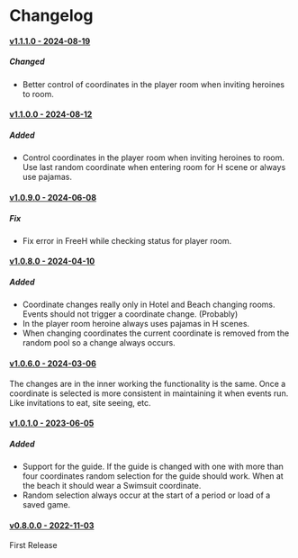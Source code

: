 # Changelog

#### <u>v1.1.1.0 - 2024-08-19</u>

##### Changed

- Better control of coordinates in the player room when inviting heroines to room.

#### <u>v1.1.0.0 - 2024-08-12</u>

##### Added

- Control coordinates in the player room when inviting heroines to room. Use last random coordinate when entering room for H scene or always use pajamas.

#### <u>v1.0.9.0 - 2024-06-08</u>

##### Fix

- Fix error in FreeH while checking status for player room.

#### <u>v1.0.8.0 - 2024-04-10</u>

##### Added

- Coordinate changes really only in Hotel and Beach changing rooms. Events should not trigger a coordinate change. (Probably)
- In the player room heroine always uses pajamas in H scenes.
- When changing coordinates the current coordinate is removed from the random pool so a change always occurs.

#### <u>v1.0.6.0 - 2024-03-06</u>

The changes are in the inner working the functionality is the same. Once a coordinate
is selected is more consistent in maintaining it when events run. Like invitations to eat,
site seeing, etc.

#### <u>v1.0.1.0 - 2023-06-05</u>

##### Added

- Support for the guide. If the guide is changed with one with more than four
coordinates random selection for the guide should work. When at the beach it
should wear a Swimsuit coordinate.
- Random selection always occur at the start of a period or load of a saved game.

#### <u>v0.8.0.0 - 2022-11-03</u>

First Release
